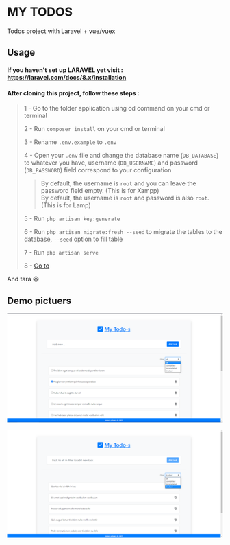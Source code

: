 # MY TODOS

Todos project with Laravel + vue/vuex  

## Usage  
#### If you haven't set up LARAVEL yet visit : https://laravel.com/docs/8.x/installation  

#### After cloning this project, follow these steps :  
>
> 1 - Go to the folder application using cd command on your cmd or terminal  
>
> 2 - Run `composer install` on your cmd or terminal  
>
> 3 - Rename `.env.example` to `.env`  
>
> 4 - Open your `.env` file and change the database name (`DB_DATABASE`) to whatever you have, username (`DB_USERNAME`) and password (`DB_PASSWORD`) field correspond to your configuration  
>
> > By default, the username is `root` and you can leave the password field empty. (This is for Xampp)  
> > By default, the username is `root` and password is also `root`. (This is for Lamp)  
>
> 5 - Run `php artisan key:generate`  
>
> 6 - Run `php artisan migrate:fresh --seed` to migrate the tables to the database, `--seed` option to fill table  
>
> 7 - Run `php artisan serve`  
>
> 8 - [Go to ](localhost:8000)
>
And tara :smiley:  

## Demo pictuers  

![pic1](images/pic1.png)

![pic2](images/pic2.png)
